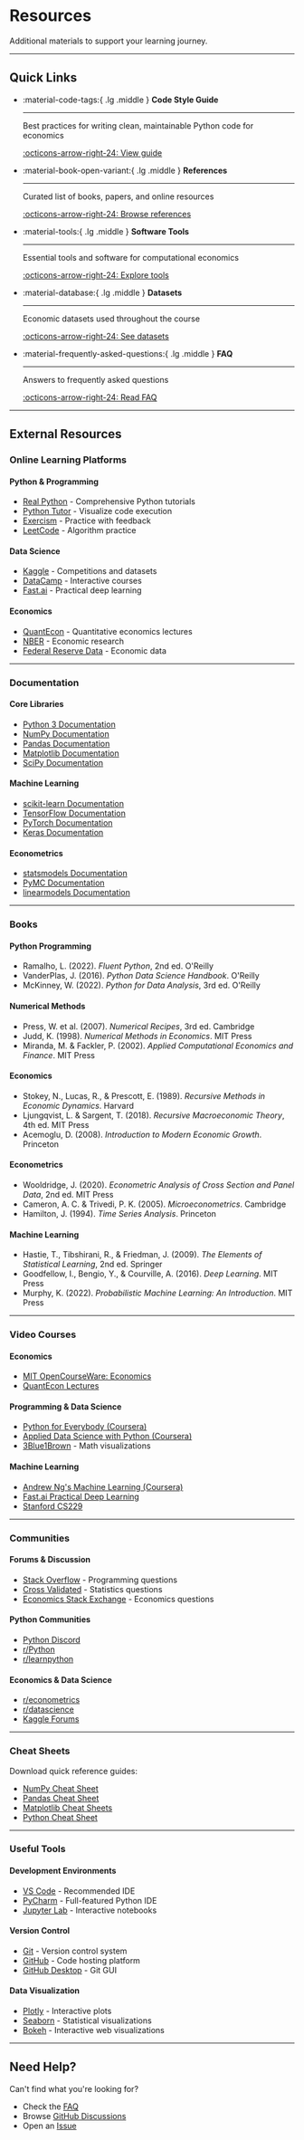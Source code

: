# Resources

Additional materials to support your learning journey.

---

## Quick Links

<div class="grid cards" markdown>

-   :material-code-tags:{ .lg .middle } **Code Style Guide**

    ---

    Best practices for writing clean, maintainable Python code for economics

    [:octicons-arrow-right-24: View guide](code-style.md)

-   :material-book-open-variant:{ .lg .middle } **References**

    ---

    Curated list of books, papers, and online resources

    [:octicons-arrow-right-24: Browse references](references.md)

-   :material-tools:{ .lg .middle } **Software Tools**

    ---

    Essential tools and software for computational economics

    [:octicons-arrow-right-24: Explore tools](tools.md)

-   :material-database:{ .lg .middle } **Datasets**

    ---

    Economic datasets used throughout the course

    [:octicons-arrow-right-24: See datasets](datasets.md)

-   :material-frequently-asked-questions:{ .lg .middle } **FAQ**

    ---

    Answers to frequently asked questions

    [:octicons-arrow-right-24: Read FAQ](faq.md)

</div>

---

## External Resources

### Online Learning Platforms

#### Python & Programming
- [Real Python](https://realpython.com/) - Comprehensive Python tutorials
- [Python Tutor](http://pythontutor.com/) - Visualize code execution
- [Exercism](https://exercism.org/tracks/python) - Practice with feedback
- [LeetCode](https://leetcode.com/) - Algorithm practice

#### Data Science
- [Kaggle](https://www.kaggle.com/) - Competitions and datasets
- [DataCamp](https://www.datacamp.com/) - Interactive courses
- [Fast.ai](https://www.fast.ai/) - Practical deep learning

#### Economics
- [QuantEcon](https://quantecon.org/) - Quantitative economics lectures
- [NBER](https://www.nber.org/) - Economic research
- [Federal Reserve Data](https://fred.stlouisfed.org/) - Economic data

---

### Documentation

#### Core Libraries
- [Python 3 Documentation](https://docs.python.org/3/)
- [NumPy Documentation](https://numpy.org/doc/)
- [Pandas Documentation](https://pandas.pydata.org/docs/)
- [Matplotlib Documentation](https://matplotlib.org/)
- [SciPy Documentation](https://docs.scipy.org/doc/scipy/)

#### Machine Learning
- [scikit-learn Documentation](https://scikit-learn.org/stable/)
- [TensorFlow Documentation](https://www.tensorflow.org/api_docs)
- [PyTorch Documentation](https://pytorch.org/docs/)
- [Keras Documentation](https://keras.io/)

#### Econometrics
- [statsmodels Documentation](https://www.statsmodels.org/)
- [PyMC Documentation](https://www.pymc.io/)
- [linearmodels Documentation](https://bashtage.github.io/linearmodels/)

---

### Books

#### Python Programming
- Ramalho, L. (2022). *Fluent Python*, 2nd ed. O'Reilly
- VanderPlas, J. (2016). *Python Data Science Handbook*. O'Reilly
- McKinney, W. (2022). *Python for Data Analysis*, 3rd ed. O'Reilly

#### Numerical Methods
- Press, W. et al. (2007). *Numerical Recipes*, 3rd ed. Cambridge
- Judd, K. (1998). *Numerical Methods in Economics*. MIT Press
- Miranda, M. & Fackler, P. (2002). *Applied Computational Economics and Finance*. MIT Press

#### Economics
- Stokey, N., Lucas, R., & Prescott, E. (1989). *Recursive Methods in Economic Dynamics*. Harvard
- Ljungqvist, L. & Sargent, T. (2018). *Recursive Macroeconomic Theory*, 4th ed. MIT Press
- Acemoglu, D. (2008). *Introduction to Modern Economic Growth*. Princeton

#### Econometrics
- Wooldridge, J. (2020). *Econometric Analysis of Cross Section and Panel Data*, 2nd ed. MIT Press
- Cameron, A. C. & Trivedi, P. K. (2005). *Microeconometrics*. Cambridge
- Hamilton, J. (1994). *Time Series Analysis*. Princeton

#### Machine Learning
- Hastie, T., Tibshirani, R., & Friedman, J. (2009). *The Elements of Statistical Learning*, 2nd ed. Springer
- Goodfellow, I., Bengio, Y., & Courville, A. (2016). *Deep Learning*. MIT Press
- Murphy, K. (2022). *Probabilistic Machine Learning: An Introduction*. MIT Press

---

### Video Courses

#### Economics
- [MIT OpenCourseWare: Economics](https://ocw.mit.edu/courses/economics/)
- [QuantEcon Lectures](https://quantecon.org/lectures/)

#### Programming & Data Science
- [Python for Everybody (Coursera)](https://www.coursera.org/specializations/python)
- [Applied Data Science with Python (Coursera)](https://www.coursera.org/specializations/data-science-python)
- [3Blue1Brown](https://www.youtube.com/c/3blue1brown) - Math visualizations

#### Machine Learning
- [Andrew Ng's Machine Learning (Coursera)](https://www.coursera.org/learn/machine-learning)
- [Fast.ai Practical Deep Learning](https://course.fast.ai/)
- [Stanford CS229](https://see.stanford.edu/Course/CS229)

---

### Communities

#### Forums & Discussion
- [Stack Overflow](https://stackoverflow.com/) - Programming questions
- [Cross Validated](https://stats.stackexchange.com/) - Statistics questions
- [Economics Stack Exchange](https://economics.stackexchange.com/) - Economics questions

#### Python Communities
- [Python Discord](https://pythondiscord.com/)
- [r/Python](https://www.reddit.com/r/Python/)
- [r/learnpython](https://www.reddit.com/r/learnpython/)

#### Economics & Data Science
- [r/econometrics](https://www.reddit.com/r/econometrics/)
- [r/datascience](https://www.reddit.com/r/datascience/)
- [Kaggle Forums](https://www.kaggle.com/discussion)

---

### Cheat Sheets

Download quick reference guides:

- [NumPy Cheat Sheet](https://numpy.org/doc/stable/user/absolute_beginners.html)
- [Pandas Cheat Sheet](https://pandas.pydata.org/Pandas_Cheat_Sheet.pdf)
- [Matplotlib Cheat Sheets](https://matplotlib.org/cheatsheets/)
- [Python Cheat Sheet](https://www.pythoncheatsheet.org/)

---

### Useful Tools

#### Development Environments
- [VS Code](https://code.visualstudio.com/) - Recommended IDE
- [PyCharm](https://www.jetbrains.com/pycharm/) - Full-featured Python IDE
- [Jupyter Lab](https://jupyterlab.readthedocs.io/) - Interactive notebooks

#### Version Control
- [Git](https://git-scm.com/) - Version control system
- [GitHub](https://github.com/) - Code hosting platform
- [GitHub Desktop](https://desktop.github.com/) - Git GUI

#### Data Visualization
- [Plotly](https://plotly.com/python/) - Interactive plots
- [Seaborn](https://seaborn.pydata.org/) - Statistical visualizations
- [Bokeh](https://bokeh.org/) - Interactive web visualizations

---

## Need Help?

Can't find what you're looking for?

- Check the [FAQ](faq.md)
- Browse [GitHub Discussions](https://github.com/AmirrezaFarnamTaheri/Computational-Economics-and-Data-Science/discussions)
- Open an [Issue](https://github.com/AmirrezaFarnamTaheri/Computational-Economics-and-Data-Science/issues)
